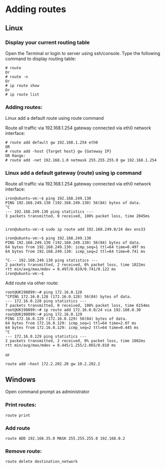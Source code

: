 # Adding routes

## Linux 

### Display your current routing table 

Open the Terminal or login to server using ssh/console. Type the following command to display routing table: 

```text
# route 
Or 
# route -n 
Or 
# ip route show 
Or 
# ip route list 
```

### Adding routes: 

Linux add a default route using route command 

Route all traffic via 192.168.1.254 gateway connected via eth0 network interface: 

```text
# route add default gw 192.168.1.254 eth0 
OR 
# route add -host {Target host} gw {Gateway IP} 
OR Range: 
# route add -net 192.168.1.0 netmask 255.255.255.0 gw 192.168.1.254 
```

### Linux add a default gateway \(route\) using ip command 

Route all traffic via 192.168.1.254 gateway connected via eth0 network interface: 

```text
iron@ubuntu-vm:~$ ping 192.168.249.130
PING 192.168.249.130 (192.168.249.130) 56(84) bytes of data.
^C
--- 192.168.249.130 ping statistics ---
3 packets transmitted, 0 received, 100% packet loss, time 2045ms


iron@ubuntu-vm:~$ sudo ip route add 192.168.249.0/24 dev ens33

iron@ubuntu-vm:~$ ping 192.168.249.130
PING 192.168.249.130 (192.168.249.130) 56(84) bytes of data.
64 bytes from 192.168.249.130: icmp_seq=1 ttl=64 time=0.497 ms
64 bytes from 192.168.249.130: icmp_seq=2 ttl=64 time=0.741 ms

^C--- 192.168.249.130 ping statistics ---
2 packets transmitted, 2 received, 0% packet loss, time 1022ms
rtt min/avg/max/mdev = 0.497/0.619/0.741/0.122 ms
iron@ubuntu-vm:~$ 

```

Add route via other route: 

```text
root@UK198899:~# ping 172.16.0.128 
^CPING 172.16.0.128 (172.16.0.128) 56(84) bytes of data. 
--- 172.16.0.128 ping statistics --- 
7 packets transmitted, 0 received, 100% packet loss, time 6154ms 
root@UK198899:~# ip route add 172.16.0.0/24 via 192.168.0.30 
root@UK198899:~# ping 172.16.0.129 
PING 172.16.0.129 (172.16.0.129) 56(84) bytes of data. 
64 bytes from 172.16.0.129: icmp_seq=1 ttl=64 time=2.07 ms 
64 bytes from 172.16.0.129: icmp_seq=2 ttl=64 time=0.445 ms 
^C 
--- 172.16.0.129 ping statistics --- 
2 packets transmitted, 2 received, 0% packet loss, time 1002ms 
rtt min/avg/max/mdev = 0.445/1.255/2.065/0.810 ms 
```

or 

`route add –host 172.2.202.20 gw 10.2.202.2` 

## Windows 

Open command prompt as administrator 

### **Print routes:** 

`route print` 

### **Add route** 

`route ADD 192.168.35.0 MASK 255.255.255.0 192.168.0.2` 

### Remove route: 

`route delete destination_network` 

